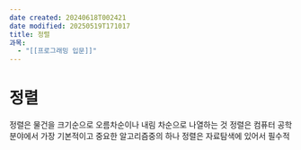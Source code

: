 ```yaml
---
date created: 20240618T002421
date modified: 20250519T171017
title: 정렬
과목:
  - "[[프로그래밍 입문]]"
---
```


# 정렬

정렬은 물건을 크기순으로 오름차순이나 내림 차순으로 나열하는 것
정렬은 컴퓨터 공학 분야에서 가장 기본적이고 중요한 알고리즘중의 하나
정렬은 자료탐색에 있어서 필수적
